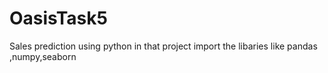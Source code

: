 # OasisTask5
Sales prediction using python in that project import the libaries like pandas ,numpy,seaborn 
